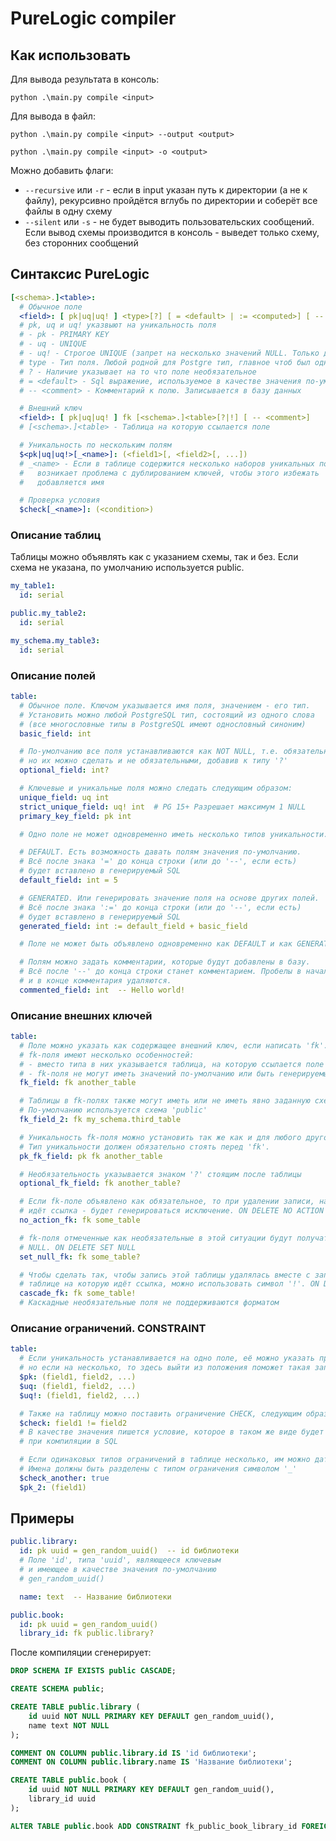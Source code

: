 # PureLogic compiler

## Как использовать

Для вывода результата в консоль:

`python .\main.py compile <input>`

Для вывода в файл:

`python .\main.py compile <input> --output <output>`

`python .\main.py compile <input> -o <output>`

Можно добавить флаги:
* `--recursive` или `-r` - если в input указан путь к директории (а не к файлу), рекурсивно пройдётся вглубь по директории и соберёт все файлы в одну схему
* `--silent` или `-s` - не будет выводить пользовательских сообщений. Если вывод схемы производится в консоль - выведет только схему, без сторонних сообщений

## Синтаксис PureLogic

```yaml
[<schema>.]<table>:
  # Обычное поле
  <field>: [ pk|uq|uq! ] <type>[?] [ = <default> | := <computed>] [ -- <comment>]
  # pk, uq и uq! указвыют на уникальность поля
  # - pk - PRIMARY KEY
  # - uq - UNIQUE
  # - uq! - Строгое UNIQUE (запрет на несколько значений NULL. Только для Postgre 15+)
  # type - Тип поля. Любой родной для Postgre тип, главное чтоб был одним словом
  # ? - Наличие указывает на то что поле необязательное
  # = <default> - Sql выражение, используемое в качестве значения по-умолчанию для поля
  # -- <comment> - Комментарий к полю. Записывается в базу данных

  # Внешний ключ
  <field>: [ pk|uq|uq! ] fk [<schema>.]<table>[?|!] [ -- <comment>]
  # [<schema>.]<table> - Таблица на которую ссылается поле

  # Уникальность по нескольким полям
  $<pk|uq|uq!>[_<name>]: (<field1>[, <field2>[, ...])
  # _<name> - Если в таблице содержится несколько наборов уникальных полей,
  #   возникает проблема с дублированием ключей, чтобы этого избежать
  #   добавляется имя

  # Проверка условия
  $check[_<name>]: (<condition>)
```

### Описание таблиц

Таблицы можно объявлять как с указанием схемы, так и без.
Если схема не указана, по умолчанию используется public.

```yaml
my_table1:
  id: serial

public.my_table2:
  id: serial

my_schema.my_table3:
  id: serial
```

### Описание полей

```yaml
table:
  # Обычное поле. Ключом указывается имя поля, значением - его тип.
  # Установить можно любой PostgreSQL тип, состоящий из одного слова
  # (все многословные типы в PostgreSQL имеют однословный синоним)
  basic_field: int

  # По-умолчанию все поля устанавливаются как NOT NULL, т.е. обязательные,
  # но их можно сделать и не обязательными, добавив к типу '?'
  optional_field: int?

  # Ключевые и уникальные поля можно следать следующим образом:
  unique_field: uq int
  strict_unique_field: uq! int  # PG 15+ Разрешает максимум 1 NULL
  primary_key_field: pk int

  # Одно поле не может одновременно иметь несколько типов уникальности.

  # DEFAULT. Есть возможность давать полям значения по-умолчанию.
  # Всё после знака '=' до конца строки (или до '--', если есть) 
  # будет вставлено в генерируемый SQL
  default_field: int = 5

  # GENERATED. Или генерировать значение поля на основе других полей.
  # Всё после знака ':=' до конца строки (или до '--', если есть) 
  # будет вставлено в генерируемый SQL
  generated_field: int := default_field + basic_field

  # Поле не может быть объявлено одновременно как DEFAULT и как GENERATED.

  # Полям можно задать комментарии, которые будут добавлены в базу.
  # Всё после '--' до конца строки станет комментарием. Пробелы в начале
  # и в конце комментария удаляются.
  commented_field: int  -- Hello world!
```

### Описание внешних ключей

```yaml
table:
  # Поле можно указать как содержащее внешний ключ, если написать 'fk'.
  # fk-поля имеют несколько особенностей:
  # - вместо типа в них указывается таблица, на которую ссылается поле
  # - fk-поля не могут иметь значений по-умолчанию или быть генерируемыми
  fk_field: fk another_table

  # Таблицы в fk-полях также могут иметь или не иметь явно заданную схему
  # По-умолчанию используется схема 'public'
  fk_field_2: fk my_schema.third_table

  # Уникальность fk-поля можно установить так же как и для любого другого поля.
  # Тип уникальности должен обязательно стоять перед 'fk'.
  pk_fk_field: pk fk another_table

  # Необязательность указывается знаком '?' стоящим после таблицы
  optional_fk_field: fk another_table?

  # Если fk-поле объявлено как обязательное, то при удалении записи, на которую
  # идёт ссылка - будет генерироваться исключение. ON DELETE NO ACTION
  no_action_fk: fk some_table

  # fk-поля отмеченные как необязательные в этой ситуации будут получать значение
  # NULL. ON DELETE SET NULL
  set_null_fk: fk some_table?

  # Чтобы сделать так, чтобы запись этой таблицы удалялась вместе с записью в
  # таблице на которую идёт ссылка, можно использовать символ '!'. ON DELETE CASCADE
  cascade_fk: fk some_table!
  # Каскадные необязательные поля не поддерживаются форматом
```

### Описание ограничений. CONSTRAINT

```yaml
table:
  # Если уникальность устанавливается на одно поле, её можно указать прямо там,
  # но если на несколько, то здесь выйти из положения поможет такая запись:
  $pk: (field1, field2, ...)
  $uq: (field1, field2, ...)
  $uq!: (field1, field2, ...)

  # Также на таблицу можно поставить ограничение CHECK, следующим образом:
  $check: field1 != field2
  # В качестве значения пишется условие, которое в таком же виде будет вставлено
  # при компиляции в SQL

  # Если одинаковых типов ограничений в таблице несколько, им можно дать имена.
  # Имена должны быть разделены с типом ограничения символом '_'
  $check_another: true
  $pk_2: (field1)
```

## Примеры

```yaml
public.library:
  id: pk uuid = gen_random_uuid()  -- id библиотеки
  # Поле 'id', типа 'uuid', являющееся ключевым
  # и имеющее в качестве значения по-умолчанию
  # gen_random_uuid()

  name: text  -- Название библиотеки

public.book:
  id: pk uuid = gen_random_uuid()
  library_id: fk public.library?
```

После компиляции сгенерирует:

```sql
DROP SCHEMA IF EXISTS public CASCADE;

CREATE SCHEMA public;

CREATE TABLE public.library (
    id uuid NOT NULL PRIMARY KEY DEFAULT gen_random_uuid(),
    name text NOT NULL
);

COMMENT ON COLUMN public.library.id IS 'id библиотеки';
COMMENT ON COLUMN public.library.name IS 'Название библиотеки';

CREATE TABLE public.book (
    id uuid NOT NULL PRIMARY KEY DEFAULT gen_random_uuid(),
    library_id uuid
);

ALTER TABLE public.book ADD CONSTRAINT fk_public_book_library_id FOREIGN KEY (library_id) REFERENCES public.library (id) ON DELETE SET NULL;
```

